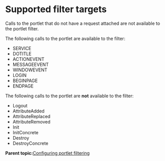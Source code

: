 # Supported filter targets

Calls to the portlet that do not have a request attached are not available to the portlet filter.

The following calls to the portlet are available to the filter:

-   SERVICE
-   DOTITLE
-   ACTIONEVENT
-   MESSAGEEVENT
-   WINDOWEVENT
-   LOGIN
-   BEGINPAGE
-   ENDPAGE

The following calls to the portlet are **not** available to the filter:

-   Logout
-   AttributeAdded
-   AttributeReplaced
-   AttributeRemoved
-   Init
-   InitConcrete
-   Destroy
-   DestroyConcrete

**Parent topic:**[Configuring portlet filtering](../admin-system/adpltflt.md)

